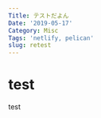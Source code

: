 ```yaml
---
Title: テストだよん
Date: '2019-05-17'
Category: Misc
Tags: 'netlify, pelican'
slug: retest
---
```

# test

test
